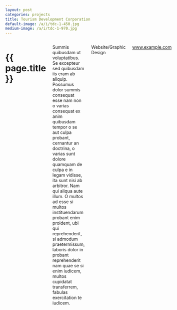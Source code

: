 ```yaml
---
layout: post
categories: projects
title: Tourism Development Corporation
default-image: /a/i/tdc-1-450.jpg
medium-image: /a/i/tdc-1-970.jpg
---
```

<div class="row">
<div class="small-5 columns">

  <h1 class="project-title">{{ page.title }}</h1>

  <p>Summis quibusdam ut voluptatibus. Se excepteur sed quibusdam iis eram ab 
  aliquip. Possumus dolor summis consequat esse nam non o varias consequat ex anim 
  quibusdam tempor o se aut culpa probant, cernantur an doctrina, o varias sunt 
  dolore quamquam de culpa e in legam vidisse, ita sunt nisi ab arbitror. Nam qui 
  aliqua aute illum. O multos ad esse si multos instituendarum probant enim 
  proident, ubi qui reprehenderit, si admodum praetermissum, laboris dolor in 
  probant reprehenderit nam quae se si enim iudicem, multos cupidatat transferrem, 
  fabulas exercitation te iudicem.</p>
  <p class="head-font">Website/Graphic Design</p>
  <p class="head-font"><a href="#">www.example.com</a></p>

</div>

<div class="small-7 columns">

  <p><img data-interchange="[{{ site.url }}/a/i/tdc-2-450.jpg, (default)], [{{ site.url }}/a/i/tdc-2-970.jpg, (medium)]"></p>
  <p><img data-interchange="{{ site.url }}/a/i/tdc-1-450.jpg, (default)], [{{ site.url }}/a/i/tdc-1-970.jpg, (medium)]"></p>

</div>

</div>